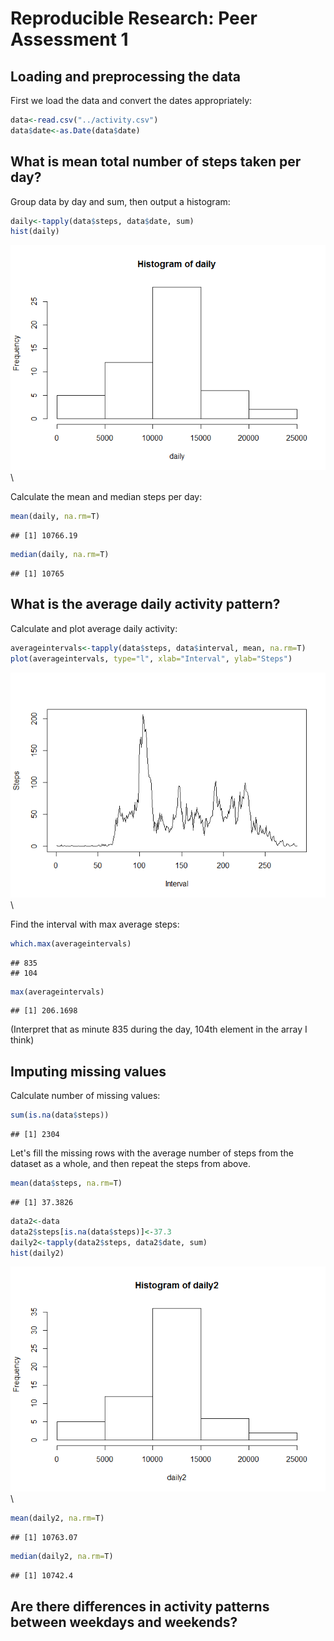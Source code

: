 # Reproducible Research: Peer Assessment 1


## Loading and preprocessing the data
First we load the data and convert the dates appropriately:


```r
data<-read.csv("../activity.csv")
data$date<-as.Date(data$date)
```

## What is mean total number of steps taken per day?
Group data by day and sum, then output a histogram:


```r
daily<-tapply(data$steps, data$date, sum)
hist(daily)
```

![](PA1_files/figure-html/unnamed-chunk-2-1.png)\

Calculate the mean and median steps per day:

```r
mean(daily, na.rm=T)
```

```
## [1] 10766.19
```

```r
median(daily, na.rm=T)
```

```
## [1] 10765
```

## What is the average daily activity pattern?
Calculate and plot average daily activity:

```r
averageintervals<-tapply(data$steps, data$interval, mean, na.rm=T)
plot(averageintervals, type="l", xlab="Interval", ylab="Steps")
```

![](PA1_files/figure-html/unnamed-chunk-4-1.png)\

Find the interval with max average steps:


```r
which.max(averageintervals)
```

```
## 835 
## 104
```

```r
max(averageintervals)
```

```
## [1] 206.1698
```

(Interpret that as minute 835 during the day, 104th element in the array I think)

## Imputing missing values

Calculate number of missing values:

```r
sum(is.na(data$steps))
```

```
## [1] 2304
```

Let's fill the missing rows with the average number of steps from the dataset as a whole, and then repeat the steps from above.


```r
mean(data$steps, na.rm=T)
```

```
## [1] 37.3826
```

```r
data2<-data
data2$steps[is.na(data$steps)]<-37.3
daily2<-tapply(data2$steps, data2$date, sum)
hist(daily2)
```

![](PA1_files/figure-html/unnamed-chunk-7-1.png)\

```r
mean(daily2, na.rm=T)
```

```
## [1] 10763.07
```

```r
median(daily2, na.rm=T)
```

```
## [1] 10742.4
```

## Are there differences in activity patterns between weekdays and weekends?
